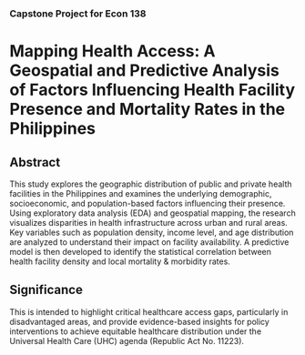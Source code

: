 ### Capstone Project for Econ 138

# Mapping Health Access: A Geospatial and Predictive Analysis of Factors Influencing Health Facility Presence and Mortality Rates in the Philippines
## Abstract
This study explores the geographic distribution of public and private health facilities in the Philippines and examines the underlying demographic, socioeconomic, and population-based factors influencing their presence. Using exploratory data analysis (EDA) and geospatial mapping, the research visualizes disparities in health infrastructure across urban and rural areas. Key variables such as population density, income level, and age distribution are analyzed to understand their impact on facility availability. A predictive model is then developed to identify the statistical correlation between health facility density and local mortality & morbidity rates.

## Significance 
This is intended to highlight critical healthcare access gaps, particularly in disadvantaged areas, and provide evidence-based insights for policy interventions to achieve equitable healthcare distribution under the Universal Health Care (UHC) agenda (Republic Act No. 11223).

